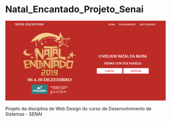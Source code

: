 # Natal_Encantado_Projeto_Senai

![Print da tela inicial](midia/natal-encantado.png?raw=true "Print do inicio da homepage")

Projeto da disciplina de Web Design do curso de Desenvolvimento de Sistemas - SENAI

